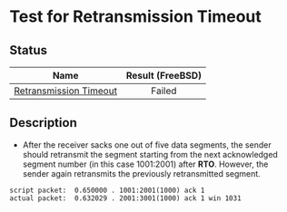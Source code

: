 # Test for Retransmission Timeout

## Status
|                       Name                        |  Result (FreeBSD)  |
|:-------------------------------------------------:|:------------------:|
[Retransmission Timeout](retransmission_timeout.pkt)|  Failed

## Description
* After the receiver sacks one out of five data segments, the sender should retransmit the segment starting from the next acknowledged segment number (in this case 1001:2001) after **RTO**. However, the sender again retransmits the previously retransmitted segment.<br>
```
script packet:  0.650000 . 1001:2001(1000) ack 1
actual packet:  0.632029 . 2001:3001(1000) ack 1 win 1031
```

